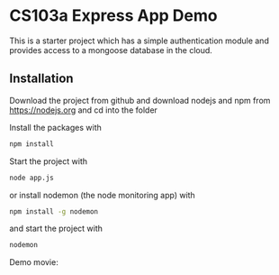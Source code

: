 # CS103a Express App Demo

This is a starter project which has a simple authentication module 
and provides access to a mongoose database in the cloud.

## Installation
Download the project from github and download nodejs and npm from https://nodejs.org
and cd into the folder

Install the packages with
``` bash
npm install
```
Start the project with
``` bash
node app.js
```
or install nodemon (the node monitoring app) with
``` bash
npm install -g nodemon
```
and start the project with
``` bash
nodemon
```

Demo movie: 

